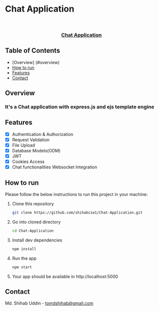 # Chat Application

<!-- PROJECT LOGO -->
<br />
<p align="center">
  <h3 align="center"><a href="https://github.com/shihabcse1/Chat-Application">Chat Application</a></h3>

<!-- TABLE OF CONTENTS -->

## Table of Contents

-   [Overview] (#overview)
-   [How to run](#how-to-run)
-   [Features](#features)
-   [Contact](#contact)

<!-- OVERVIEW -->

## Overview

<h3>It's a Chat application with express.js and ejs template engine</h3>

<!-- FEATURES -->

## Features

-   [x] Authentication & Authorization
-   [x] Request Validation
-   [x] File Upload
-   [x] Database Models(ODM)
-   [x] JWT
-   [x] Cookies Access
-   [x] Chat functionalities Websocket Integration

<!-- HOW TO RUN -->

## How to run

Please follow the below instructions to run this project in your machine:

1. Clone this repository
    ```sh
    git clone https://github.com/shihabcse1/Chat-Application.git
    ```
2. Go into cloned directory
    ```sh
    cd Chat-Application
    ```
3. Install dev dependencies
    ```sh
    npm install
    ```
4. Run the app
    ```sh
    npm start
    ```
5. Your app should be available in http://localhost:5000

<!-- CONTACT -->

## Contact

Md. Shihab Uddin - [tomdshihab@gmail.com](mailto:tomdshihab@gmail.com)
